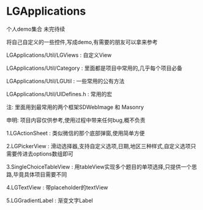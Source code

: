 # LGApplications
个人demo集合 未完待续

将自己自定义的一些控件,写成demo,有需要的朋友可以拿来参考

LGApplications/Util/LGViews     :   自定义View

LGApplications/Util/Category    :   里面都是项目中常用的,几乎每个项目必备

LGApplications/Util/LGUtil      :   一些常用的公有方法

LGApplications/Util/UIDefines.h :   常用的宏

注:       里面用到最常用的两个框架SDWebImage 和 Masonry

申明:     项目内容仅供参考,使用过程中带来任何bug,概不负责

1.LGActionSheet                 :   类似微信的那个底部弹窗,使用简单方便

2.LGPickerView                  :   滑动选择器,支持自定义选项,日期,地区三种样式,自定义选项只需要传进去options数组即可

3.SingleChoiceTableView         :   用tableView实现多个题目的单项选择,只提供一个思路,毕竟具体项目需要不同

4.LGTextView                    :   带placeholder的textView

5.LGGradientLabel               :   渐变文字Label

